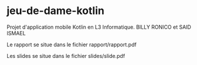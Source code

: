 # jeu-de-dame-kotlin
Projet d'application mobile Kotlin en L3 Informatique. BILLY RONICO et SAID ISMAEL

Le rapport se situe dans le fichier rapport/rapport.pdf

Les slides se situe dans le fichier slides/slide.pdf
